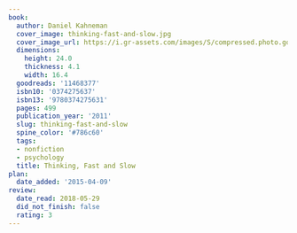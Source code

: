 ```yaml
---
book:
  author: Daniel Kahneman
  cover_image: thinking-fast-and-slow.jpg
  cover_image_url: https://i.gr-assets.com/images/S/compressed.photo.goodreads.com/books/1317793965l/11468377._SX98_.jpg
  dimensions:
    height: 24.0
    thickness: 4.1
    width: 16.4
  goodreads: '11468377'
  isbn10: '0374275637'
  isbn13: '9780374275631'
  pages: 499
  publication_year: '2011'
  slug: thinking-fast-and-slow
  spine_color: '#786c60'
  tags:
  - nonfiction
  - psychology
  title: Thinking, Fast and Slow
plan:
  date_added: '2015-04-09'
review:
  date_read: 2018-05-29
  did_not_finish: false
  rating: 3
---
```

